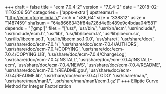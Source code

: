 +++
draft = false
title = "ecm 7.0.4-2"
version = "7.0.4-2"
date = "2018-02-11T02:06:56"
categories = ['apps-extra']
upstreamurl = "http://ecm.gforge.inria.fr/"
arch = "x86_64"
size = "338812"
usize = "1487459"
sha1sum = "64a8666343ff84a726d4e6b489e9c4bdaa04f581"
depends = "['gmp']"
files = "['usr/', 'usr/bin/', 'usr/bin/ecm', 'usr/include/', 'usr/include/ecm.h', 'usr/lib/', 'usr/lib/libecm.la', 'usr/lib/libecm.so', 'usr/lib/libecm.so.1', 'usr/lib/libecm.so.1.0.0', 'usr/share/', 'usr/share/doc/', 'usr/share/doc/ecm-7.0.4/', 'usr/share/doc/ecm-7.0.4/AUTHORS', 'usr/share/doc/ecm-7.0.4/COPYING', 'usr/share/doc/ecm-7.0.4/COPYING.LIB', 'usr/share/doc/ecm-7.0.4/ChangeLog', 'usr/share/doc/ecm-7.0.4/INSTALL', 'usr/share/doc/ecm-7.0.4/INSTALL-ecm', 'usr/share/doc/ecm-7.0.4/NEWS', 'usr/share/doc/ecm-7.0.4/README', 'usr/share/doc/ecm-7.0.4/README.gpu', 'usr/share/doc/ecm-7.0.4/README.lib', 'usr/share/doc/ecm-7.0.4/TODO', 'usr/share/man/', 'usr/share/man/man1/', 'usr/share/man/man1/ecm.1.gz']"
+++
Elliptic Curve Method for Integer Factorization